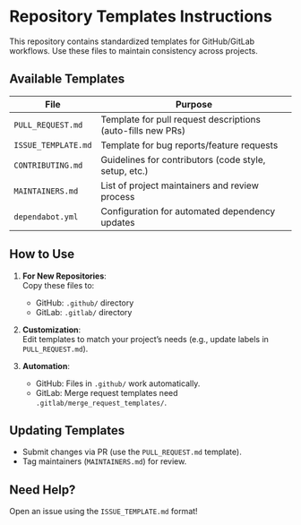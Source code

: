  # Repository Templates Instructions

This repository contains standardized templates for GitHub/GitLab workflows. Use these files to maintain consistency across projects.

## Available Templates

| File                 | Purpose                                                                 |
|----------------------|-------------------------------------------------------------------------|
| `PULL_REQUEST.md`    | Template for pull request descriptions (auto-fills new PRs)             |
| `ISSUE_TEMPLATE.md`  | Template for bug reports/feature requests                               |
| `CONTRIBUTING.md`    | Guidelines for contributors (code style, setup, etc.)                   |
| `MAINTAINERS.md`     | List of project maintainers and review process                          |
| `dependabot.yml`     | Configuration for automated dependency updates                          |

## How to Use

1. **For New Repositories**:  
   Copy these files to:
   - GitHub: `.github/` directory  
   - GitLab: `.gitlab/` directory  

2. **Customization**:  
   Edit templates to match your project’s needs (e.g., update labels in `PULL_REQUEST.md`).

3. **Automation**:  
   - GitHub: Files in `.github/` work automatically.  
   - GitLab: Merge request templates need `.gitlab/merge_request_templates/`.  

## Updating Templates
- Submit changes via PR (use the `PULL_REQUEST.md` template).  
- Tag maintainers (`MAINTAINERS.md`) for review.  

## Need Help?
Open an issue using the `ISSUE_TEMPLATE.md` format!